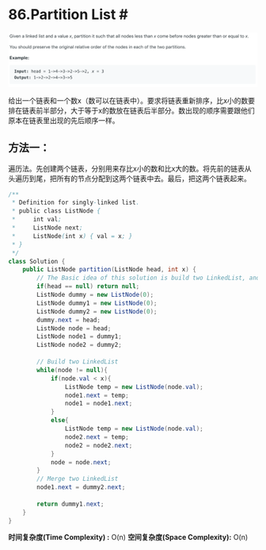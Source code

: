 # 86.Partition List \#

![](.gitbook/assets/image%20%2875%29.png)

给出一个链表和一个数x（数可以在链表中）。要求将链表重新排序，比x小的数要排在链表前半部分，大于等于x的数放在链表后半部分。数出现的顺序需要跟他们原本在链表里出现的先后顺序一样。

## 方法一：

遍历法。先创建两个链表，分别用来存比x小的数和比x大的数。将先前的链表从头遍历到尾，把所有的节点分配到这两个链表中去。最后，把这两个链表起来。

```java
/**
 * Definition for singly-linked list.
 * public class ListNode {
 *     int val;
 *     ListNode next;
 *     ListNode(int x) { val = x; }
 * }
 */
class Solution {
    public ListNode partition(ListNode head, int x) {
        // The Basic idea of this solution is build two LinkedList, and merge them
        if(head == null) return null;
        ListNode dummy = new ListNode(0);
        ListNode dummy1 = new ListNode(0);
        ListNode dummy2 = new ListNode(0);
        dummy.next = head;
        ListNode node = head;
        ListNode node1 = dummy1;
        ListNode node2 = dummy2;

        // Build two LinkedList
        while(node != null){
            if(node.val < x){
                ListNode temp = new ListNode(node.val);
                node1.next = temp;
                node1 = node1.next;
            }
            else{
                ListNode temp = new ListNode(node.val);
                node2.next = temp;
                node2 = node2.next;
            }
            node = node.next;
        }
        // Merge two LinkedList
        node1.next = dummy2.next;
        
        return dummy1.next;
    }
}
```

**时间复杂度\(Time Complexity\) :** O\(n\)          **空间复杂度\(Space Complexity\):** O\(n\)

